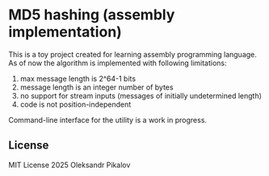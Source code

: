 # MD5 hashing (assembly implementation)

This is a toy project created for learning assembly programming language. As of now the algorithm is implemented with following limitations:

1. max message length is 2^64-1 bits
2. message length is an integer number of bytes
3. no support for stream inputs (messages of initially undetermined length)
4. code is not position-independent

Command-line interface for the utility is a work in progress.

## License

MIT License 2025 Oleksandr Pikalov
